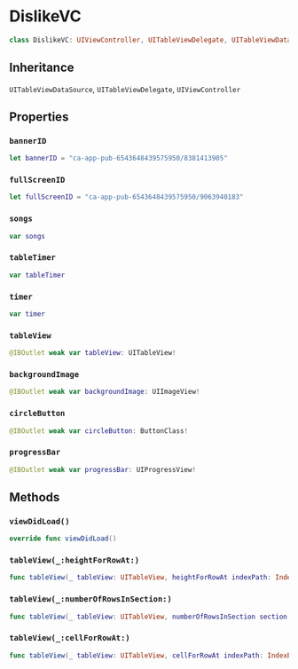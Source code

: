 # DislikeVC

``` swift
class DislikeVC: UIViewController, UITableViewDelegate, UITableViewDataSource 
```

## Inheritance

`UITableViewDataSource`, `UITableViewDelegate`, `UIViewController`

## Properties

### `bannerID`

``` swift
let bannerID = "ca-app-pub-6543648439575950/8381413905"
```

### `fullScreenID`

``` swift
let fullScreenID = "ca-app-pub-6543648439575950/9063940183"
```

### `songs`

``` swift
var songs 
```

### `tableTimer`

``` swift
var tableTimer 
```

### `timer`

``` swift
var timer 
```

### `tableView`

``` swift
@IBOutlet weak var tableView: UITableView!
```

### `backgroundImage`

``` swift
@IBOutlet weak var backgroundImage: UIImageView!
```

### `circleButton`

``` swift
@IBOutlet weak var circleButton: ButtonClass!
```

### `progressBar`

``` swift
@IBOutlet weak var progressBar: UIProgressView!
```

## Methods

### `viewDidLoad()`

``` swift
override func viewDidLoad() 
```

### `tableView(_:heightForRowAt:)`

``` swift
func tableView(_ tableView: UITableView, heightForRowAt indexPath: IndexPath) -> CGFloat 
```

### `tableView(_:numberOfRowsInSection:)`

``` swift
func tableView(_ tableView: UITableView, numberOfRowsInSection section: Int) -> Int 
```

### `tableView(_:cellForRowAt:)`

``` swift
func tableView(_ tableView: UITableView, cellForRowAt indexPath: IndexPath) -> UITableViewCell 
```
